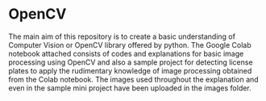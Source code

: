 # OpenCV
The main aim of this repository is to create a basic understanding of Computer Vision or OpenCV library offered by python. The Google Colab notebook attached consists of codes and explanations for basic image processing using OpenCV and also a sample project for detecting license plates to apply the rudimentary knowledge of image processing obtained from the Colab notebook.
The images used throughout the explanation and even in the sample mini project have been uploaded in the images folder.
